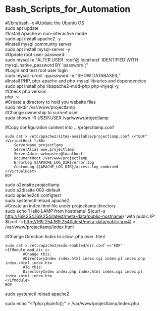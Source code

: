 # Bash_Scripts_for_Automation
#!/bin/bash -x
#Update the Ubuntu OS <br>
sudo apt update <br>
#Install Apache in non-interactive mode <br>
sudo apt install apache2 -y <br>
#Install mysql community server <br>
sudo apt install mysql-server -y <br>
#Update root-user password <br>
sudo mysql -e "ALTER USER 'root'@'localhost' IDENTIFIED WITH mysql_native_password BY 'password';" <br>
#Login and test root user login <br>
sudo mysql -uroot -ppassword -e "SHOW DATABASES;" <br>
#Install PHP, php-apache and php-mysql libraries and dependencies <br>
sudo apt install php libapache2-mod-php php-mysql -y <br>
#Check php version <br>
php -v <br>
#Create a directory to hold you website files <br>
sudo mkdir /var/www/projectlamp <br>
#Change ownership to current user <br>
sudo chown -R $USER:$USER /var/www/projectlamp <br>

#Copy configuration content into .../projectlamp.conf <br>

```
sudo cat > /etc/apache2/sites-available/projectlamp.conf <<"EOF"
<VirtualHost *:80>
    ServerName projectlamp
    ServerAlias www.projectlamp 
    ServerAdmin webmaster@localhost
    DocumentRoot /var/www/projectlamp
    ErrorLog ${APACHE_LOG_DIR}/error.log
    CustomLog ${APACHE_LOG_DIR}/access.log combined
</VirtualHost>
EOF
```

sudo a2ensite projectlamp <br>
sudo a2dissite 000-default <br>
sudo apache2ctl configtest <br>
sudo systemctl reload apache2 <br>
#Create an index.html file under projectlamp directory <br>
sudo echo 'Hello LAMP from hostname' $(curl -s http://169.254.169.254/latest/meta-data/public-hostname) 'with public IP' $(curl -s http://169.254.169.254/latest/meta-data/public-ipv4) > /var/www/projectlamp/index.html <br>

#Change Direction Index to allow .php over .html <br>
```
sudo cat > /etc/apache2/mods-enabled/dir.conf <<"EOF"
<IfModule mod_dir.c>
        #Change this:
        #DirectoryIndex index.html index.cgi index.pl index.php index.xhtml index.htm
        #To this:
        DirectoryIndex index.php index.html index.cgi index.pl index.xhtml index.htm
</IfModule>
EOF
```

sudo systemctl reload apache2 <br>

sudo echo "<?php
phpinfo();" > /var/www/projectlamp/index.php <br>
